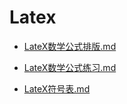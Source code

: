 # Latex
- [LateX数学公式排版.md](docs\语法学习\Latex\LateX数学公式排版.md)

- [LateX数学公式练习.md](docs\语法学习\Latex\LateX数学公式练习.md)

- [LateX符号表.md](docs\语法学习\Latex\LateX符号表.md)

